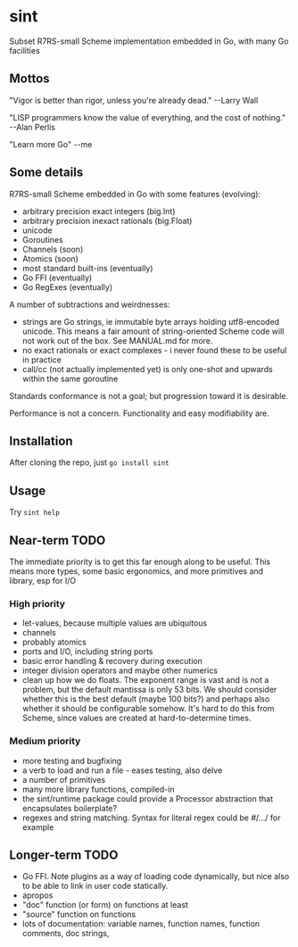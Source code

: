 # sint

Subset R7RS-small Scheme implementation embedded in Go, with many Go facilities

## Mottos

"Vigor is better than rigor, unless you're already dead."  --Larry Wall

"LISP programmers know the value of everything, and the cost of nothing."  --Alan Perlis

"Learn more Go" --me

## Some details

R7RS-small Scheme embedded in Go with some features (evolving):

- arbitrary precision exact integers (big.Int)
- arbitrary precision inexact rationals (big.Float)
- unicode
- Goroutines
- Channels (soon)
- Atomics (soon)
- most standard built-ins (eventually)
- Go FFI (eventually)
- Go RegExes (eventually)

A number of subtractions and weirdnesses:

- strings are Go strings, ie immutable byte arrays holding utf8-encoded unicode.  This means a fair amount of string-oriented Scheme code will not work out of the box.  See MANUAL.md for more.
- no exact rationals or exact complexes - i never found these to be useful in practice
- call/cc (not actually implemented yet) is only one-shot and upwards within the same goroutine

Standards conformance is not a goal; but progression toward it is desirable.

Performance is not a concern.  Functionality and easy modifiability are.

## Installation

After cloning the repo, just `go install sint`

## Usage

Try `sint help`

## Near-term TODO

The immediate priority is to get this far enough along to be useful.  This means more types,
some basic ergonomics, and more primitives and library, esp for I/O

### High priority

- let-values, because multiple values are ubiquitous
- channels
- probably atomics
- ports and I/O, including string ports
- basic error handling & recovery during execution
- integer division operators and maybe other numerics
- clean up how we do floats.  The exponent range is vast and is not a
  problem, but the default mantissa is only 53 bits.  We should
  consider whether this is the best default (maybe 100 bits?) and
  perhaps also whether it should be configurable somehow.  It's hard
  to do this from Scheme, since values are created at
  hard-to-determine times.

### Medium priority

- more testing and bugfixing
- a verb to load and run a file - eases testing, also delve
- a number of primitives
- many more library functions, compiled-in
- the sint/runtime package could provide a Processor abstraction that encapsulates boilerplate?
- regexes and string matching.  Syntax for literal regex could be #/.../ for example

## Longer-term TODO

- Go FFI.  Note plugins as a way of loading code dynamically, but nice also to be able to link in user code statically.
- apropos
- "doc" function (or form) on functions at least
- "source" function on functions
- lots of documentation: variable names, function names, function comments, doc strings, 
